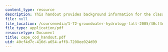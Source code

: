 ```yaml
---
content_type: resource
description: This handout provides background information for the class field trip.
file: null
file_location: /coursemedia/1-72-groundwater-hydrology-fall-2005/40cf4d7c416da654aff87208ee024d09_cape_cod_handout.pdf
file_type: application/pdf
resourcetype: Document
title: cape_cod_handout.pdf
uid: 40cf4d7c-416d-a654-aff8-7208ee024d09
---
```

